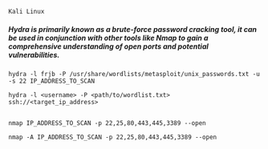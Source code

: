 ```Kali Linux```



##### Hydra is primarily known as a brute-force password cracking tool, it can be used in conjunction with other tools like Nmap to gain a comprehensive understanding of open ports and potential vulnerabilities. 


````
hydra -l frjb -P /usr/share/wordlists/metasploit/unix_passwords.txt -u -s 22 IP_ADDRESS_TO_SCAN

hydra -l <username> -P <path/to/wordlist.txt> ssh://<target_ip_address>


nmap IP_ADDRESS_TO_SCAN -p 22,25,80,443,445,3389 --open

nmap -A IP_ADDRESS_TO_SCAN -p 22,25,80,443,445,3389 --open
````
